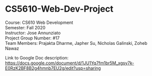 # CS5610-Web-Dev-Project
Course: CS610 Web Development  
Semester: Fall 2020  
Instructor: Jose Annunziato  
Project Group Number: #17  
Team Members: Prajakta Dharme, Japher Su, Nicholas Galinski, Zoheb Nawaz  

Link to Google Doc description: https://docs.google.com/document/d/1JU1Yq7fm1br5M_xgsy7k-E0RzK2BF8B2g4hmnb7EU2g/edit?usp=sharing
